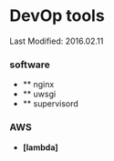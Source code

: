 DevOp tools
===========

Last Modified: 2016.02.11

### software
  * ** nginx
  * ** uwsgi
  * ** supervisord

### AWS
  * **[lambda]**
